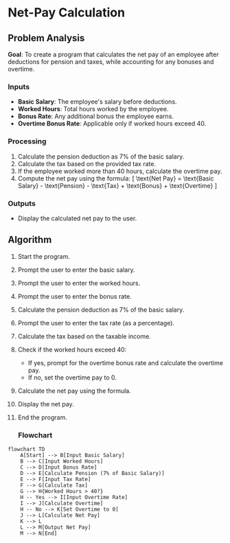 # Net-Pay Calculation

## Problem Analysis
**Goal**: To create a program that calculates the net pay of an employee after deductions for pension and taxes, while accounting for any bonuses and overtime.

### Inputs
- **Basic Salary**: The employee's salary before deductions.
- **Worked Hours**: Total hours worked by the employee.
- **Bonus Rate**: Any additional bonus the employee earns.
- **Overtime Bonus Rate**: Applicable only if worked hours exceed 40.

### Processing
1. Calculate the pension deduction as 7% of the basic salary.
2. Calculate the tax based on the provided tax rate.
3. If the employee worked more than 40 hours, calculate the overtime pay.
4. Compute the net pay using the formula:
   \[
   \text{Net Pay} = \text{Basic Salary} - \text{Pension} - \text{Tax} + \text{Bonus} + \text{Overtime}
   \]

### Outputs
- Display the calculated net pay to the user.

## Algorithm
1. Start the program.
2. Prompt the user to enter the basic salary.
3. Prompt the user to enter the worked hours.
4. Prompt the user to enter the bonus rate.
5. Calculate the pension deduction as 7% of the basic salary.
6. Prompt the user to enter the tax rate (as a percentage).
7. Calculate the tax based on the taxable income.
8. Check if the worked hours exceed 40:
   - If yes, prompt for the overtime bonus rate and calculate the overtime pay.
   - If no, set the overtime pay to 0.
9. Calculate the net pay using the formula.
10. Display the net pay.
11. End the program.

     ### Flowchart


```mermaid
flowchart TD
    A[Start] --> B[Input Basic Salary]
    B --> C[Input Worked Hours]
    C --> D[Input Bonus Rate]
    D --> E[Calculate Pension (7% of Basic Salary)]
    E --> F[Input Tax Rate]
    F --> G[Calculate Tax]
    G --> H{Worked Hours > 40?}
    H -- Yes --> I[Input Overtime Rate]
    I --> J[Calculate Overtime]
    H -- No --> K[Set Overtime to 0]
    J --> L[Calculate Net Pay]
    K --> L
    L --> M[Output Net Pay]
    M --> N[End]

```
